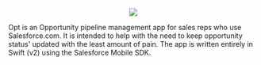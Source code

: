 
<center>
<img src="http://quinton.me/images/logo-opt.png" />
</center>
<p>
Opt is an Opportunity pipeline management app for sales reps who use Salesforce.com. It is intended to help with the need to keep opportunity status' updated with the least amount of pain. The app is written entirely in Swift (v2) using the Salesforce Mobile SDK.
</p>
